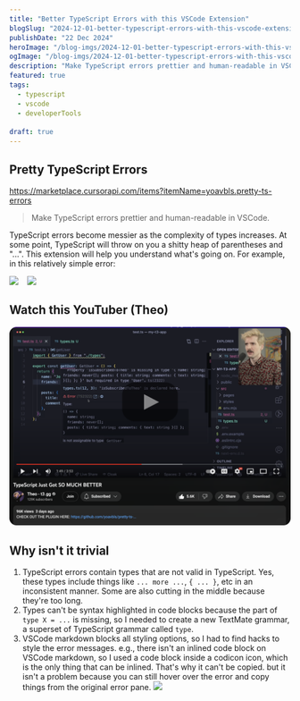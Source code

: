 ```yaml
---
title: "Better TypeScript Errors with this VSCode Extension"
blogSlug: "2024-12-01-better-typescript-errors-with-this-vscode-extension"
publishDate: "22 Dec 2024"
heroImage: "/blog-imgs/2024-12-01-better-typescript-errors-with-this-vscode-extension.jpg"
ogImage: "/blog-imgs/2024-12-01-better-typescript-errors-with-this-vscode-extension.jpg"
description: "Make TypeScript errors prettier and human-readable in VSCode."
featured: true
tags:
  - typescript
  - vscode
  - developerTools

draft: true
---
```


## Pretty TypeScript Errors

<https://marketplace.cursorapi.com/items?itemName=yoavbls.pretty-ts-errors>

> Make TypeScript errors prettier and human-readable in VSCode.

TypeScript errors become messier as the complexity of types increases. At some point, TypeScript will throw on you a shitty heap of parentheses and "...".
This extension will help you understand what's going on. For example, in this relatively simple error:

<img src="https://github.com/yoavbls/pretty-ts-errors/raw/HEAD/assets/this.png" width="340.438px" />&nbsp; &nbsp; <img src="https://github.com/yoavbls/pretty-ts-errors/raw/HEAD/assets/instead-of-that.png" width="350px" />

## Watch this YouTuber (Theo)

<a href="https://www.youtube.com/watch?v=9RM2aErJs-s" target="_blank">
 <img src="https://raw.githubusercontent.com/yoavbls/pretty-ts-errors/assets/assets/mentions/theo-video.png" alt="Watch theo's video" width="600" />
</a>

## Why isn't it trivial

1. TypeScript errors contain types that are not valid in TypeScript.
   Yes, these types include things like `... more ...`, `{ ... }`, etc in an inconsistent manner. Some are also cutting in the middle because they're too long.
2. Types can't be syntax highlighted in code blocks because the part of `type X = ...` is missing, so I needed to create a new TextMate grammar, a superset of TypeScript grammar called `type`.
3. VSCode markdown blocks all styling options, so I had to find hacks to style the error messages. e.g., there isn't an inlined code block on VSCode markdown, so I used a code block inside a codicon icon, which is the only thing that can be inlined. That's why it can't be copied. but it isn't a problem because you can still hover over the error and copy things from the original error pane.
   <img src="./assets/errors-hover.png" width="600" />
